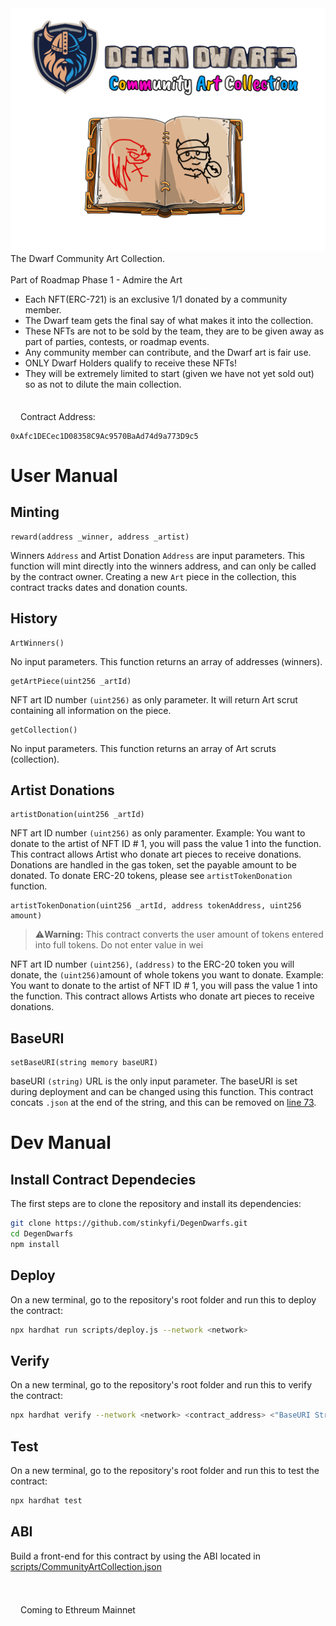 <img src="https://github.com/DegenDwarfs/CommunityArtCollection/blob/main/images/commArt.png">
The Dwarf Community Art Collection.
<br><br>
Part of Roadmap Phase 1 - Admire the Art

- Each NFT(ERC-721) is an exclusive 1/1 donated by a community member.
- The Dwarf team gets the final say of what makes it into the collection.
- These NFTs are not to be sold by the team, they are to be given away as part of parties, contests, or roadmap events.
- Any community member can contribute, and the Dwarf art is fair use.
- ONLY Dwarf Holders qualify to receive these NFTs!
- They will be extremely limited to start (given we have not yet sold out) so as not to dilute the main collection.
<br><br>

<img src="https://ethereum.org/static/a110735dade3f354a46fc2446cd52476/db4de/eth-home-icon.webp" data-canonical-src="https://ethereum.org/static/a110735dade3f354a46fc2446cd52476/db4de/eth-home-icon.webp" width="12" height="18" /> Contract Address:
```
0xAfc1DECec1D08358C9Ac9570BaAd74d9a773D9c5
```

# User Manual

## Minting
```
reward(address _winner, address _artist)
``` 
Winners `Address` and Artist Donation `Address` are input parameters.
This function will mint directly into the winners address, and can only be called by the contract owner.
Creating a new `Art` piece in the collection, this contract tracks dates and donation counts.

## History
```
ArtWinners()
```
No input parameters. This function returns an array of addresses (winners).

```
getArtPiece(uint256 _artId)
``` 
NFT art ID number `(uint256)` as only parameter. It will return Art scrut containing all information on the piece.

```
getCollection()
```
No input parameters. This function returns an array of Art scruts (collection).

## Artist Donations
```
artistDonation(uint256 _artId)
```
NFT art ID number `(uint256)` as only paramenter. 
Example: You want to donate to the artist of NFT ID # 1, you will pass the value 1 into the function.
This contract allows Artist who donate art pieces to receive donations. 
Donations are handled in the gas token, set the payable amount to be donated.
To donate ERC-20 tokens, please see `artistTokenDonation` function.

```
artistTokenDonation(uint256 _artId, address tokenAddress, uint256 amount)
```
> :warning:<b>Warning:</b> This contract converts the user amount of tokens entered into full tokens. Do not enter value in wei

NFT art ID number `(uint256)`, `(address)` to the ERC-20 token you will donate, the `(uint256)`amount of whole tokens you want to donate.
Example: You want to donate to the artist of NFT ID # 1, you will pass the value 1 into the function.
This contract allows Artists who donate art pieces to receive donations. 
<br>


## BaseURI
```
setBaseURI(string memory baseURI)
```
baseURI `(string)` URL is the only input parameter.
The baseURI is set during deployment and can be changed using this function. 
This contract concats `.json` at the end of the string, and this can be removed on [line 73](https://github.com/DegenDwarfs/CommunityArtCollection/blob/e511de346e98e353c7823ef3aabaa6da2e6ff836/contracts/DDCAC.sol#L73).

# Dev Manual

## Install Contract Dependecies

The first steps are to clone the repository and install its dependencies:

```sh
git clone https://github.com/stinkyfi/DegenDwarfs.git
cd DegenDwarfs
npm install
```

## Deploy
On a new terminal, go to the repository's root folder and run this to
deploy the contract:

```sh
npx hardhat run scripts/deploy.js --network <network>
```

## Verify
On a new terminal, go to the repository's root folder and run this to
verify the contract:

```sh
npx hardhat verify --network <network> <contract_address> <"BaseURI String">
```

## Test
On a new terminal, go to the repository's root folder and run this to
test the contract:

```sh
npx hardhat test
```

## ABI
Build a front-end for this contract by using the ABI located in [scripts/CommunityArtCollection.json](https://github.com/DegenDwarfs/CommunityArtCollection/blob/maxUtility/scripts/CommunityArtCollection.json)

<br><br>
<img src="https://ethereum.org/static/a110735dade3f354a46fc2446cd52476/db4de/eth-home-icon.webp" data-canonical-src="https://ethereum.org/static/a110735dade3f354a46fc2446cd52476/db4de/eth-home-icon.webp" width="12" height="18" /> Coming to Ethreum Mainnet
